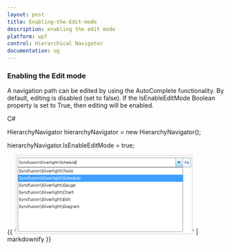 ```yaml
---
layout: post
title: Enabling-the-Edit-mode
description: enabling the edit mode
platform: wpf
control: Hierarchical Navigator
documentation: ug
---
```


### Enabling the Edit mode

A navigation path can be edited by using the AutoComplete functionality. By default, editing is disabled (set to false). If the IsEnableEditMode Boolean property is set to True, then editing will be enabled.

C#



HierarchyNavigator hierarchyNavigator = new HierarchyNavigator();

hierarchyNavigator.IsEnableEditMode = true;





{{ '![](Enabling-the-Edit-mode_images/Enabling-the-Edit-mode_img1.png)' | markdownify }}



